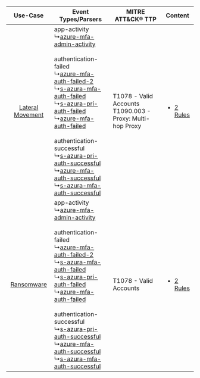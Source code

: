 |    Use-Case    | Event Types/Parsers    | MITRE ATT&CK® TTP    | Content    |
|:----:| ---- | ---- | ---- |
| [Lateral Movement](../../../UseCases/uc_lateral_movement.md) |  app-activity<br> ↳[azure-mfa-admin-activity](Ps/pC_azuremfaadminactivity.md)<br><br> authentication-failed<br> ↳[azure-mfa-auth-failed-2](Ps/pC_azuremfaauthfailed2.md)<br> ↳[s-azura-mfa-auth-failed](Ps/pC_sazuramfaauthfailed.md)<br> ↳[s-azura-pri-auth-failed](Ps/pC_sazurapriauthfailed.md)<br> ↳[azure-mfa-auth-failed](Ps/pC_azuremfaauthfailed.md)<br><br> authentication-successful<br> ↳[s-azura-pri-auth-successful](Ps/pC_sazurapriauthsuccessful.md)<br> ↳[azure-mfa-auth-successful](Ps/pC_azuremfaauthsuccessful.md)<br> ↳[s-azura-mfa-auth-successful](Ps/pC_sazuramfaauthsuccessful.md)<br> | T1078 - Valid Accounts<br>T1090.003 - Proxy: Multi-hop Proxy<br> | [<ul><li>2 Rules</li></ul>](RM/r_m_microsoft_azure_mfa_Lateral_Movement.md) |
|       [Ransomware](../../../UseCases/uc_ransomware.md)       |  app-activity<br> ↳[azure-mfa-admin-activity](Ps/pC_azuremfaadminactivity.md)<br><br> authentication-failed<br> ↳[azure-mfa-auth-failed-2](Ps/pC_azuremfaauthfailed2.md)<br> ↳[s-azura-mfa-auth-failed](Ps/pC_sazuramfaauthfailed.md)<br> ↳[s-azura-pri-auth-failed](Ps/pC_sazurapriauthfailed.md)<br> ↳[azure-mfa-auth-failed](Ps/pC_azuremfaauthfailed.md)<br><br> authentication-successful<br> ↳[s-azura-pri-auth-successful](Ps/pC_sazurapriauthsuccessful.md)<br> ↳[azure-mfa-auth-successful](Ps/pC_azuremfaauthsuccessful.md)<br> ↳[s-azura-mfa-auth-successful](Ps/pC_sazuramfaauthsuccessful.md)<br> | T1078 - Valid Accounts<br>    | [<ul><li>2 Rules</li></ul>](RM/r_m_microsoft_azure_mfa_Ransomware.md)       |